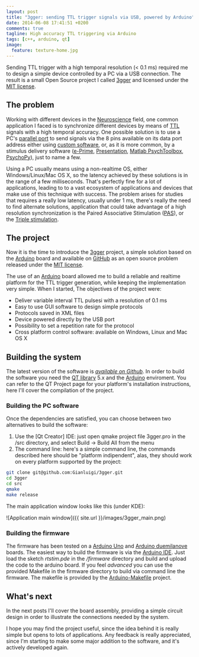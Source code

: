 ```yaml
---
layout: post
title: "3gger: sending TTL trigger signals via USB, powered by Arduino"
date: 2014-06-08 17:41:51 +0200
comments: true
tagline: High accuracy TTL triggering via Arduino
tags: [c++, arduino, qt] 
image:
  feature: texture-home.jpg
---
```


Sending TTL trigger with a high temporal resolution (< 0.1 ms) required me
to design a simple device controlled by a PC via a USB connection. The
result is a small Open Source project I called [3gger] and licensed under
the [MIT license]. 

## The problem

Working with different devices in the [Neuroscience] field, one common
application I faced is to synchronize different devices by means of [TTL]
signals with a high temporal accuracy. One possible solution is to use
a PC's [parallel port] to send signals via the 8 pins available on its
data port address either using [custom
software](http://retired.beyondlogic.org/porttalk/porttalk.htm), or, as it
is more common, by a stimulus delivery software ([e-Prime],
[Presentation], [Matlab PsychToolbox], [PsychoPy]), just to name a few. 

Using a PC usually means using a non-realtime OS, either Windows/Linux/Mac
OS X, so the latency achieved by these solutions is in the range of a few
milliseconds. That's perfectly fine for a lot of applications, leading to
to a vast ecosystem of applications and devices that make use of this
technique with success. The problem arises for studies that requires
a really low latency, usually under 1 ms, there's really  the need to find
alternate solutions, application that could take advantage of a high
resolution synchronization is the Paired Associative Stimulation ([PAS]),
or the [Triple stimulation].


## The project 

Now it is the time to introduce the [3gger] project, a simple solution
based on the [Arduino] board and available on [GitHub] as an open source
problem released under the [MIT license].

The use of an [Arduino] board allowed me to build a reliable and realtime
platform for the TTL trigger generation, while keeping the implementation
very simple.
When I started, The objectives of the project were:

* Deliver variable interval TTL pulsesi with a resolution of 0.1 ms 
* Easy to use GUI software to design simple protocols 
* Protocols saved in XML files 
* Device powered directly by the USB port
* Possibility to set a repetition rate for the protocol 
* Cross platform control software: available on Windows, Linux and Mac OS X
  
## Building the system

The latest version of the software is *[available on
Github](https://github.com/gianluigi/3gger)*.  In order to build the
software you need the [QT library] 5.x and the [Arduino] enviroment. You
can refer to the QT Project page for your platform's installation
instructions, here I'll cover the compilation of the project.

### Building the PC software

Once the dependencies are satisfied, you can choose between two
alternatives to build the software: 

1. Use the [Qt Creator] IDE: just open qmake project file 3gger.pro in the
   /src directory, and select Build -> Build All from the menu 
2. The command line: here's a simple command line, the commands described
   here should be "platform indipendent", alas, they should work on every
   platform supported by the project:

~~~ sh
git clone git@github.com:Gianluigi/3gger.git
cd 3gger
cd src
qmake
make release
~~~

The main application window looks like this (under KDE): 

![Application main window]({{ site.url }}/images/3gger_main.png)


### Building the firmware

The firmware has been tested on a [Arduino Uno] and [Arduino duemilanove]
boards. The easiest way to build the firmware is via the [Arduino IDE].
Just load the sketch *rtstim.pde* in the */firmware* directory and build
and upload the code to the arduino board.  If you feel _advanced_ you can
use the provided Makefile in the firmware directory to build via command
line the firmware. The makefile is provided by the [Arduino-Makefile]
project.

## What's next

In the next posts I'll cover the board assembly, providing a simple
circuit design  in order to illustrate the connections needed by the
system. 

I hope you may find the project useful, since the idea behind it is really
simple but opens to lots of applications. Any feedback is really
appreciated, since I'm starting to make some major addition to the
software, and it's actively developed again.  

[Neuroscience]: http://en.wikipedia.org/wiki/Neuroscience
[TTL]: http://en.wikipedia.org/wiki/Transistor%E2%80%93transistor_logic
[e-Prime]: http://www.pstnet.com
[Presentation]: http://www.neurobs.com
[PsychoPy]: http://psychopy.org
[Matlab PsychToolbox]: http://psychtoolbox.org
[PAS]: http://www.ncbi.nlm.nih.gov/pubmed/16106657
[3gger]: https://github.com/gianluigi/3gger
[GitHub]: https://github.com
[Arduino]: http://arduino.cc 
[parallel port]: http://en.wikipedia.org/wiki/Parallel_port 
[MIT license]: https://github.com/Gianluigi/3gger/blob/master/LICENSE.txt
[Triple stimulation]: http://brain.oxfordjournals.org/content/122/2/265.long 
[Qt library]: http://qt-project.orgo  
[Arduino Uno]: http://arduino.cc/en/Main/ArduinoBoardUno
[Arduino duemilanove]: http://arduino.cc/en/Main/ArduinoBoardDuemilanove
[Arduino IDE]: http://arduino.cc/en/Main/Software
[Arduino-Makefile]: https://github.com/sudar/Arduino-Makefile
